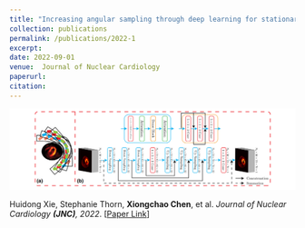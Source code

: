 ```yaml
---
title: "Increasing angular sampling through deep learning for stationary cardiac SPECT image reconstruction"
collection: publications
permalink: /publications/2022-1
excerpt: 
date: 2022-09-01
venue:  Journal of Nuclear Cardiology
paperurl:  
citation: 
---
```

<!-- ![](../figures/2022-JNC-Xie.png)   -->
<p align="center">
  <img width="750" src="../figures/2022-JNC-Xie.png">
</p>

Huidong Xie, Stephanie Thorn, **Xiongchao Chen**, et al. *Journal of Nuclear Cardiology **(JNC)**, 2022*. [[Paper Link](https://link.springer.com/article/10.1007/s12350-022-02972-z)]


